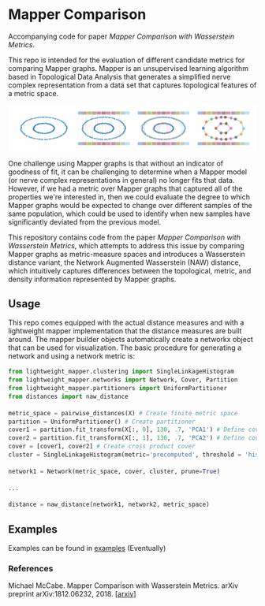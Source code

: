 # Mapper Comparison

Accompanying code for paper *Mapper Comparison with 
Wasserstein Metrics*.

This repo is intended for the evaluation of different candidate metrics for 
comparing Mapper graphs. Mapper is an unsupervised learning algorithm based 
in Topological Data Analysis that generates a simplified nerve complex 
representation from a data set that captures topological features of a 
metric space.

![alt text](images/mapper_overview.png)

One challenge using Mapper graphs is that without an indicator of goodness
of fit, it can be challenging to determine when a Mapper model (or nerve 
complex representations in general) no longer fits that data. However, if 
we had a metric over Mapper graphs that captured all of the properties we're
interested in, then we could evaluate the degree to which Mapper graphs would
be expected to change over different samples of the same population, which 
could be used to identify when new samples have significantly deviated from
the previous model. 

This repository contains code from the paper *Mapper Comparison with 
Wasserstein Metrics*, which attempts to address this issue by comparing Mapper
graphs as metric-measure spaces and introduces a Wasserstein distance variant,
 the Network Augmented Wasserstein (NAW) distance, which intuitively captures
 differences between the topological, metric, and density information represented
 by Mapper graphs. 
 
## Usage

This repo comes equipped with the actual distance measures and with a lightweight 
mapper implementation that the distance measures are built around. The mapper builder
objects automatically create a networkx object that can be used for visualization. The
basic procedure for generating a network and using a network metric is:

```python
from lightweight_mapper.clustering import SingleLinkageHistogram
from lightweight_mapper.networks import Network, Cover, Partition
from lightweight_mapper.partitioners import UniformPartitioner
from distances import naw_distance

metric_space = pairwise_distances(X) # Create finite metric space
partition = UniformPartitioner() # Create partitioner
cover1 = partition.fit_transform(X[:, 0], 130, .7, 'PCA1') # Define cover parameters
cover2 = partition.fit_transform(X[:, 1], 130, .7, 'PCA2') # Define cover parameters
cover = [cover1, cover2] # Create cross product cover
cluster = SingleLinkageHistogram(metric='precomputed', threshold = 'histogram') # Any sklearn API compatible clusterer

network1 = Network(metric_space, cover, cluster, prune=True)

...

distance = naw_distance(network1, network2, metric_space)
```


## Examples
Examples can be found in [examples](https://github.com/mikemccabe210/mapper_comparison/) (Eventually)

### References

Michael McCabe. Mapper Comparison with Wasserstein Metrics. arXiv preprint arXiv:1812.06232, 2018. [[arxiv]](https://arxiv.org/abs/1812.06232)

